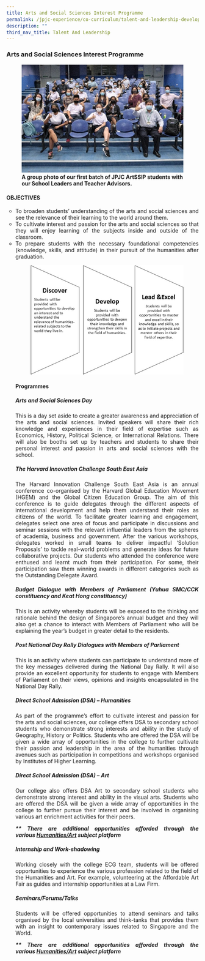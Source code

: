 ```yaml
---
title: Arts and Social Sciences Interest Programme
permalink: /jpjc-experience/co-curriculum/talent-and-leadership-development-programme/arts-and-social-science/
description: ""
third_nav_title: Talent And Leadership
---
```

### **Arts and Social Sciences Interest Programme**
<figure>
<img src="/images/ArtSSIP1.jpg">
<figcaption><strong>A group photo of our first batch of JPJC ArtSSIP students with our School Leaders and Teacher Advisors.</strong></figcaption>
</figure>
		 
<h4><strong>OBJECTIVES</strong></h4>
<div align=justify>
<style>ol.a {list-style-type: circle;}</style>
<ol class="a">
	<li>To broaden students’ understanding of the arts and social sciences and see the relevance of their learning to the world around them.</li>
	<li>To cultivate interest and passion for the arts and social sciences so that they will enjoy learning of the subjects inside and outside of the classroom.</li>
	<li>To prepare students with the necessary foundational competencies (knowledge, skills, and attitude) in their pursuit of the humanities after graduation.</li>

<figure>
<img src="/images/artssip%20objective.jpg">
</figure>
		 
<h4><strong>Programmes</strong></h4>
<h5><strong>Arts and Social Sciences Day</strong></h5>
<p>
This is a day set aside to create a greater awareness and appreciation of the arts and social sciences. Invited speakers will share their rich knowledge and experiences in their field of expertise such as Economics, History, Political Science, or International Relations. There will also be booths set up by teachers and students to share their personal interest and passion in arts and social sciences with the school.</p>

<h5><strong>The Harvard Innovation Challenge South East Asia</strong></h5>
<p>
The Harvard Innovation Challenge South East Asia is an annual conference co-organised by the Harvard Global Education Movement (HGEM) and the Global Citizen Education Group. The aim of this conference is to guide delegates through the different aspects of international development and help them understand their roles as citizens of the world. To facilitate greater learning and engagement, delegates select one area of focus and participate in discussions and seminar sessions with the relevant influential leaders from the spheres of academia, business and government. After the various workshops, delegates worked in small teams to deliver impactful ‘Solution Proposals’ to tackle real-world problems and generate ideas for future collaborative projects. Our students who attended the conference were enthused and learnt much from their participation. For some, their participation saw them winning awards in different categories such as the Outstanding Delegate Award.</p>

<h5><strong>Budget Dialogue with Members of Parliament  (Yuhua SMC/CCK constituency and Keat Hong constituency)</strong></h5>
<p>
This is an activity whereby students will be exposed to the thinking and rationale behind the design of Singapore’s annual budget and they will also get a chance to interact with Members of Parliament who will be explaining the year’s budget in greater detail to the residents.</p>

<h5><strong>Post National Day Rally Dialogues with Members of Parliament</strong></h5>
<p>
This is an activity where students can participate to understand more of the key messages delivered during the National Day Rally. It will also provide an excellent opportunity for students to engage with Members of Parliament on their views, opinions and insights encapsulated in the National Day Rally.</p>

<h5><strong>Direct School Admission (DSA) – Humanities</strong></h5>
<p>
As part of the programme’s effort to cultivate interest and passion for the arts and social sciences, our college offers DSA to secondary school students who demonstrate strong interests and ability in the study of Geography, History or Politics. Students who are offered the DSA will be given a wide array of opportunities in the college to further cultivate their passion and leadership in the area of the humanities through avenues such as participation in competitions and workshops organised by Institutes of Higher Learning.</p>

<h5><strong>Direct School Admission (DSA) – Art</strong></h5>
<p>
Our college also offers DSA Art to secondary school students who demonstrate strong interest and ability in the visual arts. Students who are offered the DSA will be given a wide array of opportunities in the college to further pursue their interest and be involved in organising various art enrichment activities for their peers.</p>

<p>
<i><strong>** There are additional opportunities afforded through the various <a href="/jpjc-experience/curriculum/humanities-n-the-arts">Humanities/Art</a> subject platform</i></strong></p>

<h5><strong>Internship and Work-shadowing</strong></h5>
<p>
Working closely with the college ECG team, students will be offered opportunities to experience the various profession related to the field of the Humanities and Art. For example, volunteering at the Affordable Art Fair as guides and internship opportunities at a Law Firm.</p>

<h5><strong>Seminars/Forums/Talks</strong></h5>
<p>
Students will be offered opportunities to attend seminars and talks organised by the local universities and think-tanks that provides them with an insight to contemporary issues related to Singapore and the World.</p>

<p>
<i><strong>** There are additional opportunities afforded through the various <a href="/jpjc-experience/curriculum/humanities-n-the-arts">Humanities/Art</a> subject platform</i></strong></p>
	</div>
